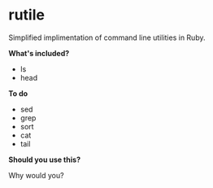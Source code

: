 # rutile

Simplified implimentation of command line utilities in Ruby.

**What's included?**

- ls
- head

**To do**

- sed
- grep
- sort
- cat
- tail

**Should you use this?**

Why would you?
